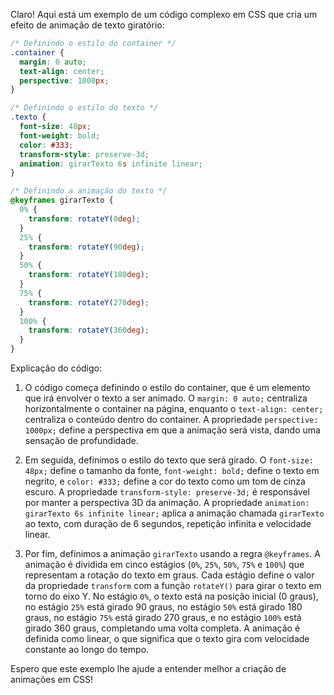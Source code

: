 Claro! Aqui está um exemplo de um código complexo em CSS que cria um efeito de animação de texto giratório:

```css
/* Definindo o estilo do container */
.container {
  margin: 0 auto;
  text-align: center;
  perspective: 1000px;
}

/* Definindo o estilo do texto */
.texto {
  font-size: 48px;
  font-weight: bold;
  color: #333;
  transform-style: preserve-3d;
  animation: girarTexto 6s infinite linear;
}

/* Definindo a animação do texto */
@keyframes girarTexto {
  0% {
    transform: rotateY(0deg);
  }
  25% {
    transform: rotateY(90deg);
  }
  50% {
    transform: rotateY(180deg);
  }
  75% {
    transform: rotateY(270deg);
  }
  100% {
    transform: rotateY(360deg);
  }
}
```

Explicação do código:

1. O código começa definindo o estilo do container, que é um elemento que irá envolver o texto a ser animado. O `margin: 0 auto;` centraliza horizontalmente o container na página, enquanto o `text-align: center;` centraliza o conteúdo dentro do container. A propriedade `perspective: 1000px;` define a perspectiva em que a animação será vista, dando uma sensação de profundidade.

2. Em seguida, definimos o estilo do texto que será girado. O `font-size: 48px;` define o tamanho da fonte, `font-weight: bold;` define o texto em negrito, e `color: #333;` define a cor do texto como um tom de cinza escuro. A propriedade `transform-style: preserve-3d;` é responsável por manter a perspectiva 3D da animação. A propriedade `animation: girarTexto 6s infinite linear;` aplica a animação chamada `girarTexto` ao texto, com duração de 6 segundos, repetição infinita e velocidade linear.

3. Por fim, definimos a animação `girarTexto` usando a regra `@keyframes`. A animação é dividida em cinco estágios (`0%`, `25%`, `50%`, `75%` e `100%`) que representam a rotação do texto em graus. Cada estágio define o valor da propriedade `transform` com a função `rotateY()` para girar o texto em torno do eixo Y. No estágio `0%`, o texto está na posição inicial (0 graus), no estágio `25%` está girado 90 graus, no estágio `50%` está girado 180 graus, no estágio `75%` está girado 270 graus, e no estágio `100%` está girado 360 graus, completando uma volta completa. A animação é definida como linear, o que significa que o texto gira com velocidade constante ao longo do tempo.

Espero que este exemplo lhe ajude a entender melhor a criação de animações em CSS!